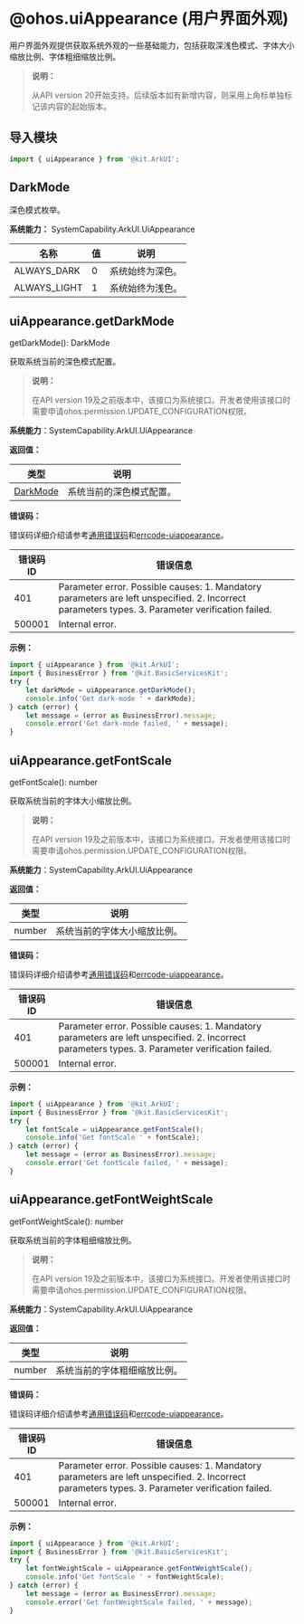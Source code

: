 # @ohos.uiAppearance (用户界面外观)

用户界面外观提供获取系统外观的一些基础能力，包括获取深浅色模式、字体大小缩放比例、字体粗细缩放比例。

> **说明：**
>
> 从API version 20开始支持。后续版本如有新增内容，则采用上角标单独标记该内容的起始版本。


## 导入模块

```ts
import { uiAppearance } from '@kit.ArkUI';
```


## DarkMode

深色模式枚举。


**系统能力：** SystemCapability.ArkUI.UiAppearance

| 名称 | 值 | 说明 |
| -- | -- | -- |
| ALWAYS_DARK | 0 | 系统始终为深色。  |
| ALWAYS_LIGHT | 1 | 系统始终为浅色。 |

## uiAppearance.getDarkMode

getDarkMode(): DarkMode

获取系统当前的深色模式配置。

<!--Del-->
> **说明：**
>
> 在API version 19及之前版本中，该接口为系统接口。开发者使用该接口时需要申请ohos.permission.UPDATE_CONFIGURATION权限。
<!--DelEnd-->

**系统能力**：SystemCapability.ArkUI.UiAppearance

**返回值：** 

| 类型 | 说明 |
| -- | -- |
|[DarkMode](#darkmode) | 系统当前的深色模式配置。 |

**错误码：**

错误码详细介绍请参考[通用错误码](../errorcode-universal.md)和[errcode-uiappearance](errorcode-uiappearance.md)。

| 错误码ID | 错误信息 |
| -- | -- |
| 401    | Parameter error. Possible causes: 1. Mandatory parameters are left unspecified. 2. Incorrect parameters types. 3. Parameter verification failed.   |
| 500001 | Internal error. |

**示例：** 

```ts
import { uiAppearance } from '@kit.ArkUI';
import { BusinessError } from '@kit.BasicServicesKit';
try {
    let darkMode = uiAppearance.getDarkMode();
    console.info('Get dark-mode ' + darkMode);
} catch (error) {
    let message = (error as BusinessError).message;
    console.error('Get dark-mode failed, ' + message);
}
```


## uiAppearance.getFontScale

getFontScale(): number

获取系统当前的字体大小缩放比例。

<!--Del-->
> **说明：**
>
> 在API version 19及之前版本中，该接口为系统接口。开发者使用该接口时需要申请ohos.permission.UPDATE_CONFIGURATION权限。
<!--DelEnd-->

**系统能力**：SystemCapability.ArkUI.UiAppearance

**返回值：** 

| 类型 | 说明 |
| -- | -- |
| number | 系统当前的字体大小缩放比例。 |

**错误码：**

错误码详细介绍请参考[通用错误码](../errorcode-universal.md)和[errcode-uiappearance](errorcode-uiappearance.md)。

| 错误码ID | 错误信息 |
| -- | -- |
| 401    | Parameter error. Possible causes: 1. Mandatory parameters are left unspecified. 2. Incorrect parameters types. 3. Parameter verification failed. |
| 500001 | Internal error. |

**示例：** 

```ts
import { uiAppearance } from '@kit.ArkUI';
import { BusinessError } from '@kit.BasicServicesKit';
try {
    let fontScale = uiAppearance.getFontScale();
    console.info('Get fontScale ' + fontScale);
} catch (error) {
    let message = (error as BusinessError).message;
    console.error('Get fontScale failed, ' + message);
}
```


## uiAppearance.getFontWeightScale

getFontWeightScale(): number

获取系统当前的字体粗细缩放比例。

<!--Del-->
> **说明：**
>
> 在API version 19及之前版本中，该接口为系统接口。开发者使用该接口时需要申请ohos.permission.UPDATE_CONFIGURATION权限。
<!--DelEnd-->

**系统能力**：SystemCapability.ArkUI.UiAppearance

**返回值：** 

| 类型 | 说明 |
| -- | -- |
| number | 系统当前的字体粗细缩放比例。 |

**错误码：**

错误码详细介绍请参考[通用错误码](../errorcode-universal.md)和[errcode-uiappearance](errorcode-uiappearance.md)。

| 错误码ID | 错误信息 |
| -- | -- |
| 401    | Parameter error. Possible causes: 1. Mandatory parameters are left unspecified. 2. Incorrect parameters types. 3. Parameter verification failed. |
| 500001 | Internal error. |

**示例：** 

```ts
import { uiAppearance } from '@kit.ArkUI';
import { BusinessError } from '@kit.BasicServicesKit';
try {
    let fontWeightScale = uiAppearance.getFontWeightScale();
    console.info('Get fontScale ' + fontWeightScale);
} catch (error) {
    let message = (error as BusinessError).message;
    console.error('Get fontWeightScale failed, ' + message);
}
```